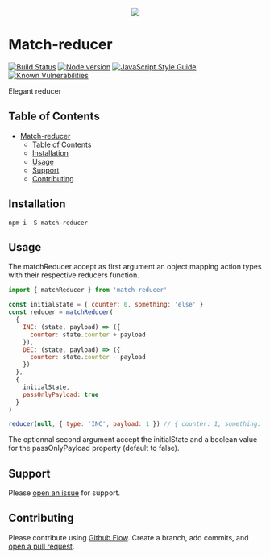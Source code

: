 <p align="center">
  <img src="https://i.imgur.com/q0NXTTk.png"/>
</p>

# Match-reducer

[![Build Status](https://travis-ci.org/elcoosp/match-reducer.png?branch=master)](https://travis-ci.org/elcoosp/match-reducer)
[![Node version](https://img.shields.io/node/v/match-reducer.svg?style=flat)](http://nodejs.org/download/)
[![JavaScript Style Guide](https://img.shields.io/badge/code_style-standard-brightgreen.svg)](https://standardjs.com)
[![Known Vulnerabilities](https://snyk.io/test/github/elcoosp/match-reducer/badge.svg)](https://snyk.io/test/github/elcoosp/match-reducer)

Elegant reducer

## Table of Contents

- [Match-reducer](#match-reducer)
  - [Table of Contents](#table-of-contents)
  - [Installation](#installation)
  - [Usage](#usage)
  - [Support](#support)
  - [Contributing](#contributing)

## Installation

`npm i -S match-reducer`

## Usage

The matchReducer accept as first argument an object mapping action types with their respective reducers function.

```javascript
import { matchReducer } from 'match-reducer'

const initialState = { counter: 0, something: 'else' }
const reducer = matchReducer(
  {
    INC: (state, payload) => ({
      counter: state.counter + payload
    }),
    DEC: (state, payload) => ({
      counter: state.counter - payload
    })
  },
  {
    initialState,
    passOnlyPayload: true
  }
)

reducer(null, { type: 'INC', payload: 1 }) // { counter: 1, something: 'else' }
```

The optionnal second argument accept the initialState and a boolean value for the passOnlyPayload property (default to false).

## Support

Please [open an issue](https://github.com/elcoosp/match-reducer/issues/new) for support.

## Contributing

Please contribute using [Github Flow](https://guides.github.com/introduction/flow/). Create a branch, add commits, and [open a pull request](https://github.com/elcoosp/match-reducer/compare/).
